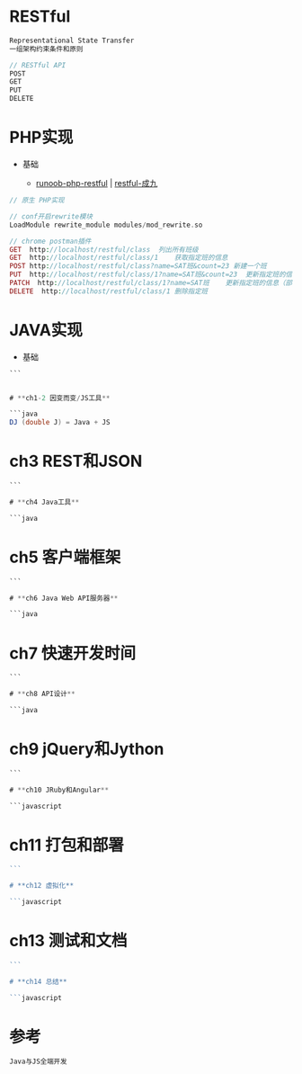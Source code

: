 # RESTful

```javascript
Representational State Transfer
一组架构约束条件和原则

// RESTful API
POST
GET
PUT
DELETE
```

# PHP实现

- 基础

  - [runoob-php-restful](http://www.runoob.com/php/php-restful.html) | [restful-成九](http://www.cnblogs.com/luyucheng/p/6016801.html)

```php
// 原生 PHP实现

// conf开启rewrite模块
LoadModule rewrite_module modules/mod_rewrite.so

// chrome postman插件
GET  http://localhost/restful/class  列出所有班级
GET  http://localhost/restful/class/1    获取指定班的信息
POST http://localhost/restful/class?name=SAT班&count=23 新建一个班
PUT  http://localhost/restful/class/1?name=SAT班&count=23  更新指定班的信息（全部信息）
PATCH  http://localhost/restful/class/1?name=SAT班    更新指定班的信息（部分信息）
DELETE  http://localhost/restful/class/1 删除指定班
```

# JAVA实现

- 基础

````java
```


# **ch1-2 因变而变/JS工具**

```java
DJ (double J) = Java + JS
````

# **ch3 REST和JSON**

````java
```

# **ch4 Java工具**

```java
````

# **ch5 客户端框架**

````java
```

# **ch6 Java Web API服务器**

```java
````

# **ch7 快速开发时间**

````java
```

# **ch8 API设计**

```java
````

# **ch9 jQuery和Jython**

````java
```

# **ch10 JRuby和Angular**

```javascript
````

# **ch11 打包和部署**

````javascript
```

# **ch12 虚拟化**

```javascript
````

# **ch13 测试和文档**

````javascript
```

# **ch14 总结**

```javascript
````

# **参考**

```javascript
Java与JS全端开发
```
